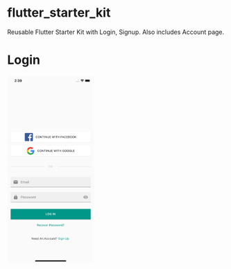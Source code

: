 # flutter_starter_kit
Reusable Flutter Starter Kit with Login, Signup. Also includes Account page.

# Login
<img src="images/screenshots/login.png" width="200"  />

